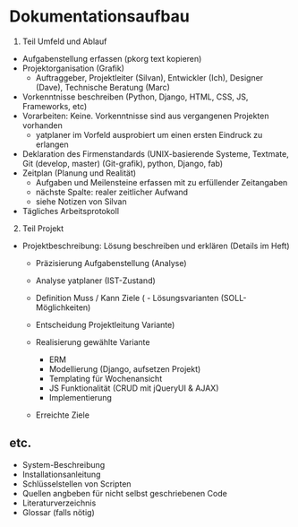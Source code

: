 Dokumentationsaufbau
====================

1. Teil Umfeld und Ablauf 
- Aufgabenstellung erfassen (pkorg text kopieren)
- Projektorganisation (Grafik) 
  - Auftraggeber, Projektleiter (Silvan), Entwickler (Ich), Designer (Dave), Technische Beratung (Marc) 
- Vorkenntnisse beschreiben (Python, Django, HTML, CSS, JS, Frameworks, etc) 
- Vorarbeiten: Keine. Vorkenntnisse sind aus vergangenen Projekten vorhanden 
   - yatplaner im Vorfeld ausprobiert um einen ersten Eindruck zu erlangen 
- Deklaration des Firmenstandards (UNIX-basierende Systeme, Textmate, Git (develop, master) (Git-grafik), python, Django, fab) 
- Zeitplan (Planung und Realität) 
  - Aufgaben und Meilensteine erfassen mit zu erfüllender Zeitangaben 
  - nächste Spalte: realer zeitlicher Aufwand 
  - siehe Notizen von Silvan
- Tägliches Arbeitsprotokoll 
 
2. Teil Projekt 
- Projektbeschreibung: Lösung beschreiben und erklären (Details im Heft) 
  - Präzisierung Aufgabenstellung (Analyse)
  - Analyse yatplaner (IST-Zustand)
  - Definition Muss / Kann Ziele
(  - Lösungsvarianten (SOLL-Möglichkeiten)
  - Entscheidung Projektleitung Variante)
  
  - Realisierung gewählte Variante
    - ERM
    - Modellierung (Django, aufsetzen Projekt) 
    - Templating für Wochenansicht 
    - JS Funktionalität (CRUD mit jQueryUI & AJAX) 
    - Implementierung 
  - Erreichte Ziele
 
etc.
----

- System-Beschreibung 
- Installationsanleitung 
- Schlüsselstellen von Scripten 
- Quellen angbeben für nicht selbst geschriebenen Code 
- Literaturverzeichnis 
- Glossar (falls nötig) 
